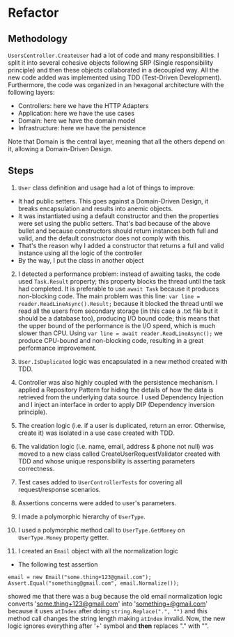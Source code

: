 # Refactor

## Methodology

`UsersController.CreateUser` had a lot of code and many responsibilities. I split it into several cohesive objects following SRP (Single responsibility principle) and then these objects collaborated in a decoupled way. All the new code added was implemented using TDD (Test-Driven Development). Furthermore, the code was organized in an hexagonal architecture with the following layers:

- Controllers: here we have the HTTP Adapters
- Application: here we have the use cases
- Domain: here we have the domain model
- Infrastructure: here we have the persistence

Note that Domain is the central layer, meaning that all the others depend on it, allowing a Domain-Driven Design.

## Steps

1. `User` class definition and usage had a lot of things to improve:

- It had public setters. This goes against a Domain-Driven Design, it breaks encapsulation and results into anemic objects.
- It was instantiated using a default constructor and then the properties were set using the public setters. That's bad because of the above bullet and because constructors should return instances both full and valid, and the default constructor does not comply with this.
- That's the reason why I added a constructor that returns a full and valid instance using all the logic of the controller
- By the way, I put the class in another object

2. I detected a performance problem: instead of awaiting tasks, the code used `Task.Result` property; this property blocks the thread until the task had completed. It is preferable to use `await Task` because it produces non-blocking code. The main problem was this line: `var line = reader.ReadLineAsync().Result;` because it blocked the thread until we read all the users from secondary storage (in this case a .txt file but it should be a database too), producing I/O bound code; this means that the upper bound of the performance is the I/O speed, which is much slower than CPU. Using `var line = await reader.ReadLineAsync();` we produce CPU-bound and non-blocking code, resulting in a great performance improvement.

3. `User.IsDuplicated` logic was encapsulated in a new method created with TDD.

4. Controller was also highly coupled with the persistence mechanism. I applied a Repository Pattern for hiding the details of how the data is retrieved from the underlying data source. I used Dependency Injection and I inject an interface in order to apply DIP (Dependency inversion principle).

5. The creation logic (i.e. if a user is duplicated, return an error. Otherwise, create it) was isolated in a use case created with TDD.

6. The validation logic (i.e. name, email, address & phone not null) was moved to a new class called CreateUserRequestValidator created with TDD and whose unique responsibility is asserting parameters correctness.

7. Test cases added to `UserControllerTests` for covering all request/response scenarios.

8. Assertions concerns were added to user's parameters.

9. I made a polymorphic hierarchy of `UserType`.

10. I used a polymorphic method call to `UserType.GetMoney` on `UserType.Money` property getter.

11. I created an `Email` object with all the normalization logic

- The following test assertion

```
email = new Email("some.thing+123@gmail.com");
Assert.Equal("something@gmail.com", email.Normalize());
```

showed me that there was a bug because the old email normalization logic converts 'some.thing+123@gmail.com' into 'something+@gmail.com' because it uses `atIndex` after doing `string.Replace(".", "")` and this method call changes the string length making `atIndex` invalid. Now, the new logic ignores everything after '+' symbol and **then** replaces "." with "".
